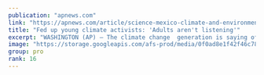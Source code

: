 ```yaml
---
publication: "apnews.com"
link: "https://apnews.com/article/science-mexico-climate-and-environment-government-politics-543dafba41cd5da908d47195ec5255a2"
title: "Fed up young climate activists: 'Adults aren't listening'"
excerpt: "WASHINGTON (AP) — The climate change  generation is saying officials are talking too much, listening too little and acting even less. And they are fed up. "
image: "https://storage.googleapis.com/afs-prod/media/0f0ad8e1f42f46c782d122c839181ebe/3000.jpeg"
group: pro
rank: 16
---
```

